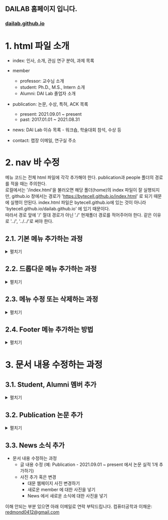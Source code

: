 ## DAILAB 홈페이지 입니다.

### [dailab.github.io](https://bytecell.github.io/dailab.github.io/)

# 1. html 파일 소개
* index: 인사, 소개, 관심 연구 분야, 과제 목록

* member

    * professor: 교수님 소개
    * student: Ph.D., M.S., Intern 소개
    * Alumni: DAI Lab 졸업자 소개

* publication: 논문, 수상, 특허, ACK 목록

    * present: 2021.09.01 ~ present
    * past: 2017.01.01 ~ 2021.08.31

* news: DAI Lab 이슈 목록 - 워크숍, 학술대회 참석, 수상 등

* contact: 랩장 이메일, 연구실 주소


# 2. nav 바 수정 

메뉴 코드는 전체 html 파일에 각각 추가해야 한다. publication과 people 폴더의 경로를 적을 때는 주의한다.  
로컬에서는 '/index.html'을 불러오면 해당 폴더(home)의 index 파일이 잘 실행되지만, github.io 창에서는 경로가 'https://bytecell.github.io/index.html' 로 되기 때문에 실행이 안된다.
index.html 파일은 bytecell.github.io에 있는 것이 아니라 'bytecell.github.io/dailab.github.io' 에 있기 때문이다.   
따라서 경로 앞에 '/' 절대 경로가 아닌 './' 현재폴더 경로를 적어주어야 한다. 같은 이유로 '../', '../../'로 써야 한다.

## 2.1. 기본 메뉴 추가하는 과정


<details>
  <summary>펼치기</summary>  


* 주 메뉴 추가하는 과정 (예: News 옆에 하나 추가하기)  
  
  
  ---
  * 기본 nav 바에 추가 (예: plus.html)
    * plus.html을 만든다.

    * 만들고자 하는 위치에 다음과 같은 메뉴 코드를 추가한다.
       ``` html
       <li class="dropdown"><a href="./plus.html" data-target="plus">Plus</a></li>
       ```
    * 결과
       
       <img src="https://github.com/user-attachments/assets/f3be63d5-7343-4e7d-a297-b46d75c54c53" width=1000px;>
       <img src="https://github.com/user-attachments/assets/0f299284-1595-47cc-8621-4ab1077d4d81" width=1000px;>
       
    * 주의: 메뉴가 늘어났으므로 화면을 가로로 줄였을 때 nav바가 깨질 수 있다. 그럼 css - nav 클래스의 margin-right를 아래 주석과 같이 적절하게 조정하면 된다.
      
       <img src ="https://github.com/user-attachments/assets/f46a38f7-5087-405a-87c3-6df2443d694d" width=500px>


       ``` css
       .nav {
           margin-right: 15vw; /*  15vw -> 10vw */
       }
       ```

    * 수정 결과
      
       <img src="https://github.com/user-attachments/assets/03adc951-a148-491f-9648-b45a0cf60c1e" width= 500px>
    
  
---
  
  * media nav 바에 추가 (예: plus.html)
     * plus.html을 만든다.
       
     * 만들고자 하는 위치에 다음과 같은 메뉴 코드를 추가한다.
       ```html
       <li><a href="./plus.html" data-target="plus">Plus</a></li>
       ```
     * 결과
     
      <img src ="https://github.com/user-attachments/assets/97819168-115d-4b17-a1a6-ecd13aeae2b0" width=400px>
      <img src ="https://github.com/user-attachments/assets/8b972a82-066e-4369-94f0-56371e17ef48" width=400px>

</details>



## 2.2. 드롭다운 메뉴 추가하는 과정

<details>
  <summary>펼치기</summary>  


* 주 메뉴와 부 메뉴 추가하는 과정
  
  ---
  * 기본 nav 바에 추가
    * one.html, two.html을 만든다. - 드롭다운 메뉴들
      
    * 만들고자 하는 위치에 다음과 같은 메뉴 코드를 추가한다.
       ```html
       <li class="dropdown">
          <a href="#">Plus <i class="fas fa-caret-down"></i></a>
          <div class="dropdown-content">  <!-- 드롭다운 메뉴들 이름이 길면 content1, 짧으면 content 사용 -->
               <!-- 아래 부 메뉴들 나열 - 추가하고 싶을 때는 그냥 쭉 나열하기 -->
              <a class="dropdown-item" href="./one.html" data-target="one">one</a>
              <a class="dropdown-item" href="./two.html" data-target="two">two</a>
          </div>
       </li>
       ```
       
    * 결과
   
      <img src ="https://github.com/user-attachments/assets/80c6a172-c2bb-4a01-8044-68ac508350eb" width=500px>
      <img src ="https://github.com/user-attachments/assets/40def3e6-6e83-44cf-a426-851633811cf3" width=600px>


    * 주의: 메뉴가 늘어났으므로 화면을 가로로 줄였을 때 nav바가 깨질 수 있다. 그럼 css - nav 클래스의 margin-right를 아래 주석과 같이 적절하게 조정하면 된다.
      
       <img src ="https://github.com/user-attachments/assets/f46a38f7-5087-405a-87c3-6df2443d694d" width=500px>


       ``` css
       .nav {
           margin-right: 15vw; /*  15vw -> 10vw */
       }
       ```

    * 수정 결과
      
       <img src="https://github.com/user-attachments/assets/03adc951-a148-491f-9648-b45a0cf60c1e" width= 500px>

---

  * media nav 바에 추가 (예: plus.html)
    * one.html, two.html을 만든다. - 드롭다운 메뉴들
      
    * 만들고자 하는 위치에 다음과 같은 메뉴 코드를 추가한다.
       ```html
       <li class="dropdown">
          <a href="#">Plus <i class="fas fa-caret-down"></i></a>
          <div class="dropdown-content">  <!-- 드롭다운 메뉴들 이름이 길면 content1, 짧으면 content 사용 -->
               <!-- 아래 부 메뉴들 나열 - 추가하고 싶을 때는 그냥 쭉 나열하기 -->
              <a class="dropdown-item" href="./one.html" data-target="one">one</a>
              <a class="dropdown-item" href="./two.html" data-target="two">two</a>
          </div>
       </li>
       ```
       
    * 결과
      
      <img src="https://github.com/user-attachments/assets/c0ad1c8b-d024-4dab-bccb-09ff78f81103" width= 400px>
      <img src="https://github.com/user-attachments/assets/21f5ddea-b5fb-4de4-81ff-7a5764985632" width= 400px>

</details>

## 2.3. 메뉴 수정 또는 삭제하는 과정

<details>
  <summary>펼치기</summary>  

* 기존의 주/부메뉴의 제목을 수정하거나 삭제하는 과정

  * 수정  

    * News 대신 Hot Issue로 바꾸고 싶을 때는 아래 코드처럼 </a> 앞 문구를 바꾸면 된다.
        ``` html
        <li class="dropdown"><a href="./news.html" data-target="news">News</a></li>
        <li class="dropdown"><a href="./news.html" data-target="news">Hot Issue</a></li>
        ```

    * 결과
  
      <img src="https://github.com/user-attachments/assets/2093045f-7a2d-41ea-aef7-e32911ce2a00" width= 600px>

    ---
    
  * 삭제  

    * 위 사진에서 Hot Issue를 삭제하려면 아래 코드처럼 수정하면 된다.
        ``` html
        <li class="dropdown"><a href="./news.html" data-target="news">News</a></li>
        ```

    * 결과
  
      <img src="https://github.com/user-attachments/assets/18a3794a-d6f1-4989-beda-0f9d4ef0b187" width= 600px>

</details>

## 2.4. Footer 메뉴 추가하는 방법

<details>
  <summary>펼치기</summary>  

* plus.html 만들기
* footer class에 코드 추가
  
  경로 설정에 주의
  ``` css
  <a href="./plus.html" class="menu-item">Plus</a>
  ```
  
* 결과
  
  <img src="https://github.com/user-attachments/assets/7d69c13b-d292-41a8-afe3-2b7a02b3fbed" width= 600px>


</details>



# 3. 문서 내용 수정하는 과정 

## 3.1. Student, Alumni 멤버 추가

<details>
  <summary>펼치기</summary>  

* /assets/member/miso.jpg 저장하기
* member-imgs class에 코드 추가
    
  경로 설정에 주의
  아래 코드를 Student 또는 Alumni 파일에 복붙하면 된다.
  ``` html
  <div class="img">
      <img src="../assets/member/miso.jpg" alt="miso">
      <p>Mi-So</p>
      <p class="sub-text">Undergraduate researcher (2024. 8~)<br><br>Language models<br>Web Programming</p>
  </div>
  ```
  
* 결과
  
  <img src="https://github.com/user-attachments/assets/44d538c8-6166-4346-8919-a10d3603c809" width= 600px>

</details>



## 3.2. Publication 논문 추가

<details>
  <summary>펼치기</summary>  

present와 past는 html 구조가 같고, 논문 입력 방식은 아래와 같다.

> ##### 문장 구조
>
> * 저자 정보
> * 제목
> * 게재된 저널 정보
> * 게재 날짜. : 만약 게재되지 않았다면 일월 제외하고 [저널 정보, _2024 (accepted)_]
> * 연구 지원 정보(ACK)
> * 해당 SCI 논문으로 졸업할(졸업한) 대학원생 이름
>
> EX) <li><p>[학술 논문 등급 or 학회 유형]</p> 저자 정보, "제목" 게재된 저널 정보, 게재 날짜. [연구 지원 정보(ACK)]</li>


* 추가하고자 하는 파트의 media-body 클래스에 코드 추가
* 아래 코드를 present 또는 past 파일에 복붙하면 된다.

  ``` html
  <li><p>[국제탐정대회]</p> Do-Il, Mi-Ran Nam and Young-Seob Jeong, "Dangerous Love: Exploring the Romance at Crime Scenes of Do-Il Nam and Mi-Ran" Biomolecules, Vol. 11(12), Issue 1750, pp.1-15, November 24, 2024. [ACK: None]</li>
  ```
  
* 결과
  
  <img src="https://github.com/user-attachments/assets/ca1d23d6-dca8-4c77-899b-e0f5099120f" width= 600px>

</details>


## 3.3. News 소식 추가





* 문서 내용 수정하는 과정
  * 글 내용 수정 (예: Publication - 2021.09.01 ~ present 에서 논문 실적 1개 추가하기)
  * 사진 추가 혹은 변경
    * 대문 웹페이지 사진 변경하기
    * 새로운 member 에 대한 사진을 넣기
    * News 에서 새로운 소식에 대한 사진을 넣기




이해 안되는 부분 있으면 아래 이메일로 연락 부탁드립니다.
컴퓨터공학과 이채운: redmond0412@gmail.com
